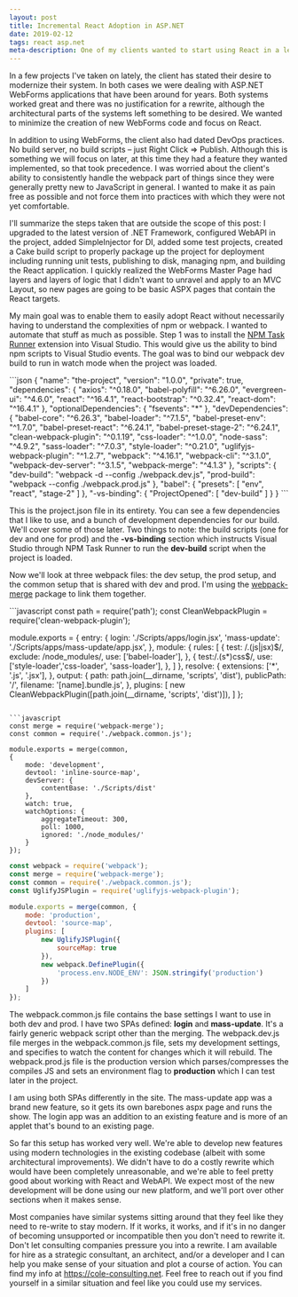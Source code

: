 ```yaml
---
layout: post
title: Incremental React Adoption in ASP.NET
date: 2019-02-12
tags: react asp.net
meta-description: One of my clients wanted to start using React in a legacy ASP.NET WebForms application. Here's how we made it work.
---
```

<p>
In a few projects I've taken on lately, the client has stated their desire to modernize their system. In both cases we were dealing with ASP.NET WebForms applications that have been around for years. Both systems worked great and there was no justification for a rewrite, although the architectural parts of the systems left something to be desired. We wanted to minimize the creation of new WebForms code and focus on React.
</p>
<p>
In addition to using WebForms, the client also had dated DevOps practices. No build server, no build scripts – just Right Click => Publish. Although this is something we will focus on later, at this time they had a feature they wanted implemented, so that took precedence. I was worried about the client's ability to consistently handle the webpack part of things since they were generally pretty new to JavaScript in general. I wanted to make it as pain free as possible and not force them into practices with which they were not yet comfortable.
</p>
<p>
I'll summarize the steps taken that are outside the scope of this post: I upgraded to the latest version of .NET Framework, configured WebAPI in the project, added SimpleInjector for DI, added some test projects, created a Cake build script to properly package up the project for deployment including running unit tests, publishing to disk, managing npm, and building the React application. I quickly realized the WebForms Master Page had layers and layers of logic that I didn't want to unravel and apply to an MVC Layout, so new pages are going to be basic ASPX pages that contain the React targets. 
</p>
<p>
My main goal was to enable them to easily adopt React without necessarily having to understand the complexities of npm or webpack. I wanted to automate that stuff as much as possible. Step 1 was to install the <a href="https://marketplace.visualstudio.com/items?itemName=MadsKristensen.NPMTaskRunner">NPM Task Runner</a> extension into Visual Studio. This would give us the ability to bind npm scripts to Visual Studio events. The goal was to bind our webpack dev build to run in watch mode when the project was loaded.
</p>
```json
{
	"name": "the-project",
	"version": "1.0.0",
	"private": true,
	"dependencies": {
		"axios": "^0.18.0",
		"babel-polyfill": "^6.26.0",
		"evergreen-ui": "^4.6.0",
		"react": "^16.4.1",
		"react-bootstrap": "^0.32.4",
		"react-dom": "^16.4.1"
	},
	"optionalDependencies": {
		"fsevents": "*"
	},
	"devDependencies": {
		"babel-core": "^6.26.3",
		"babel-loader": "^7.1.5",
		"babel-preset-env": "^1.7.0",
		"babel-preset-react": "^6.24.1",
		"babel-preset-stage-2": "^6.24.1",
		"clean-webpack-plugin": "^0.1.19",
		"css-loader": "^1.0.0",
		"node-sass": "^4.9.2",
		"sass-loader": "^7.0.3",
		"style-loader": "^0.21.0",
		"uglifyjs-webpack-plugin": "^1.2.7",
		"webpack": "^4.16.1",
		"webpack-cli": "^3.1.0",
		"webpack-dev-server": "^3.1.5",
		"webpack-merge": "^4.1.3"
	},
	"scripts": {
		"dev-build": "webpack -d --config ./webpack.dev.js",
		"prod-build": "webpack --config ./webpack.prod.js"
	},
	"babel": {
		"presets": [
			"env",
			"react",
			"stage-2"
		]
	},
	"-vs-binding": {
		"ProjectOpened": [
			"dev-build"
		]
	}
}
```
<p>
This is the project.json file in its entirety. You can see a few dependencies that I like to use, and a bunch of development dependencies for our build. We'll cover some of those later. Two things to note: the build scripts (one for dev and one for prod) and the <strong>-vs-binding</strong> section which instructs Visual Studio through NPM Task Runner to run the <strong>dev-build</strong> script when the project is loaded.
</p>
<p>
Now we'll look at three webpack files: the dev setup, the prod setup, and the common setup that is shared with dev and prod. I'm using the <a href="https://www.npmjs.com/package/webpack-merge">webpack-merge</a> package to link them together.
</p>
```javascript
const path = require('path');
const CleanWebpackPlugin = require('clean-webpack-plugin');

module.exports = {
    entry: {
        login: './Scripts/apps/login.jsx',
        'mass-update': './Scripts/apps/mass-update/app.jsx',
    },
    module: {
        rules: [
            {
                test: /\.(js|jsx)$/,
                exclude: /node_modules/,
                use: ['babel-loader'],
            },
            {
                test:/\.(s*)css$/,
                use:['style-loader','css-loader', 'sass-loader'],
            },
        ]
    },
    resolve: {
        extensions: ['*', '.js', '.jsx'],
    },
    output: {
        path: path.join(__dirname, 'scripts', 'dist'),
        publicPath: '/',
        filename: '[name].bundle.js',
    },
    plugins: [
        new CleanWebpackPlugin([path.join(__dirname, 'scripts', 'dist')]),
    ]
};
```

```javascript
const merge = require('webpack-merge');
const common = require('./webpack.common.js');

module.exports = merge(common,
{
    mode: 'development',
    devtool: 'inline-source-map',
    devServer: {
        contentBase: './Scripts/dist'
    },
    watch: true,
    watchOptions: {
        aggregateTimeout: 300,
        poll: 1000,
        ignored: './node_modules/'
    }
});
```

```javascript
const webpack = require('webpack');
const merge = require('webpack-merge');
const common = require('./webpack.common.js');
const UglifyJSPlugin = require('uglifyjs-webpack-plugin');

module.exports = merge(common, {
    mode: 'production',
    devtool: 'source-map',
    plugins: [
        new UglifyJSPlugin({
            sourceMap: true
        }),
        new webpack.DefinePlugin({
            'process.env.NODE_ENV': JSON.stringify('production')
        })
    ]
});
```
<p>
The webpack.common.js file contains the base settings I want to use in both dev and prod. I have two SPAs defined: <strong>login</strong> and <strong>mass-update</strong>. It's a fairly generic webpack script other than the merging. The webpack.dev.js file merges in the webpack.common.js file, sets my development settings, and specifies to watch the content for changes which it will rebuild. The webpack.prod.js file is the production version which parses/compresses the compiles JS and sets an environment flag to <strong>production</strong> which I can test later in the project.
</p>
<p>
I am using both SPAs differently in the site. The mass-update app was a brand new feature, so it gets its own barebones aspx page and runs the show. The login app was an addition to an existing feature and is more of an applet that's bound to an existing page.
</p>
<p>
So far this setup has worked very well. We're able to develop new features using modern technologies in the existing codebase (albeit with some architectural improvements). We didn't have to do a costly rewrite which would have been completely unreasonable, and we're able to feel pretty good about working with React and WebAPI. We expect most of the new development will be done using our new platform, and we'll port over other sections when it makes sense. 
</p>
<p>
Most companies have similar systems sitting around that they feel like they need to re-write to stay modern. If it works, it works, and if it's in no danger of becoming unsupported or incompatible then you don't need to rewrite it. Don't let consulting companies pressure you into a rewrite. I am available for hire as a strategic consultant, an architect, and/or a developer and I can help you make sense of your situation and plot a course of action. You can find my info at <a href="https://cole-consulting.net/">https://cole-consulting.net</a>. Feel free to reach out if you find yourself in a similar situation and feel like you could use my services.
</p>